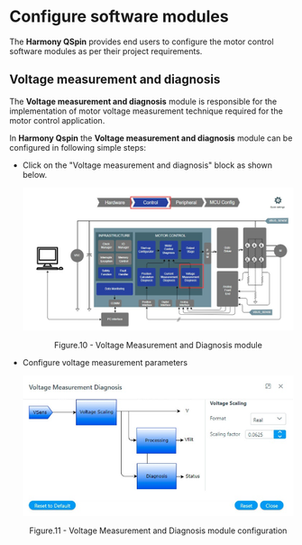 # Configure software modules
The **Harmony QSpin** provides end users to configure the motor control software modules as per their project requirements. 

## Voltage measurement and diagnosis
The **Voltage measurement and diagnosis** module is responsible for the implementation of motor voltage measurement technique required for the motor control application. 


In **Harmony Qspin** the **Voltage measurement and diagnosis** module can be configured in following simple steps:
- Click on the "Voltage measurement and diagnosis" block as shown below.
    <p align="center">
        <img src="images/voltage_measurement_and_diagnosis.jpg" />
        <figcaption align= "center">Figure.10 - Voltage Measurement and Diagnosis module  </figcaption>
    </p>
- Configure voltage measurement parameters
    <p align="center">
        <img src="images/voltage_measurment_config.jpg" />
        <figcaption align= "center">Figure.11 - Voltage Measurement and Diagnosis module  configuration </figcaption>
    </p>
